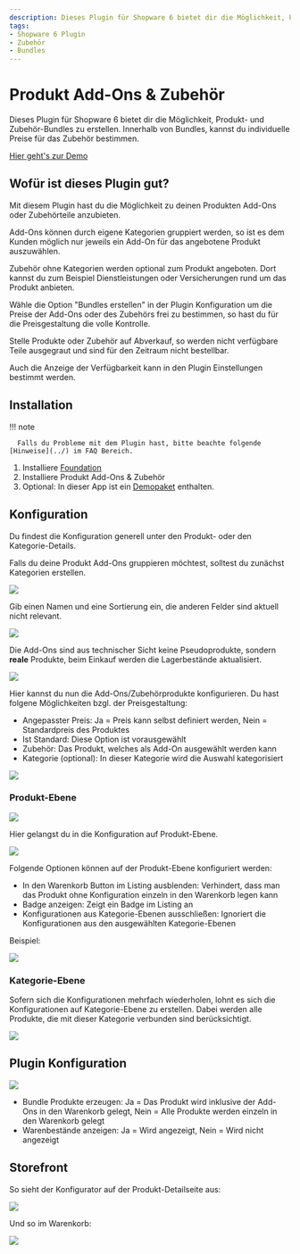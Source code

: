 ```yaml
---
description: Dieses Plugin für Shopware 6 bietet dir die Möglichkeit, Produkt- und Zubehör-Bundles zu erstellen. Innerhalb von Bundles, kannst du individuelle Preise für das Zubehör bestimmen.
tags:
- Shopware 6 Plugin
- Zubehör
- Bundles
---
```


# Produkt Add-Ons & Zubehör

Dieses Plugin für Shopware 6 bietet dir die Möglichkeit, Produkt- und Zubehör-Bundles zu erstellen. Innerhalb von Bundles, kannst du individuelle Preise für das Zubehör bestimmen.

[Hier geht's zur Demo](https://demo.moori.net/Demo-PC/MPA001)

## Wofür ist dieses Plugin gut?

Mit diesem Plugin hast du die Möglichkeit zu deinen Produkten Add-Ons oder Zubehörteile anzubieten. 

Add-Ons können durch eigene Kategorien gruppiert werden, so ist es dem Kunden möglich nur jeweils ein Add-On für das angebotene Produkt auszuwählen. 

Zubehör ohne Kategorien werden optional zum Produkt angeboten. Dort kannst du zum Beispiel Dienstleistungen oder Versicherungen rund um das Produkt anbieten. 

Wähle die Option "Bundles erstellen" in der Plugin Konfiguration um die Preise der Add-Ons oder des Zubehörs frei zu bestimmen, so hast du für die Preisgestaltung die volle Kontrolle. 

Stelle Produkte oder Zubehör auf Abverkauf, so werden nicht verfügbare Teile ausgegraut und sind für den Zeitraum nicht bestellbar. 

Auch die Anzeige der Verfügbarkeit kann in den Plugin Einstellungen bestimmt werden.

## Installation

!!! note

      Falls du Probleme mit dem Plugin hast, bitte beachte folgende [Hinweise](../) im FAQ Bereich.

1. Installiere [Foundation](../MoorlFoundation/index.md)
2. Installiere Produkt Add-Ons & Zubehör
3. Optional: In dieser App ist ein [Demopaket](../MoorlFoundation/demo-assistant.md) enthalten.

## Konfiguration

Du findest die Konfiguration generell unter den Produkt- oder den Kategorie-Details.

Falls du deine Produkt Add-Ons gruppieren möchtest, solltest du zunächst Kategorien erstellen.

![](images/admin-01.jpg)

Gib einen Namen und eine Sortierung ein, die anderen Felder sind aktuell nicht relevant.

![](images/admin-02.jpg)

Die Add-Ons sind aus technischer Sicht keine Pseudoprodukte, sondern __reale__ Produkte, beim Einkauf werden die Lagerbestände aktualisiert.

![](images/admin-03.jpg)

Hier kannst du nun die Add-Ons/Zubehörprodukte konfigurieren. Du hast folgene Möglichkeiten bzgl. der Preisgestaltung:

- Angepasster Preis: Ja = Preis kann selbst definiert werden, Nein = Standardpreis des Produktes
- Ist Standard: Diese Option ist vorausgewählt
- Zubehör: Das Produkt, welches als Add-On ausgewählt werden kann
- Kategorie (optional): In dieser Kategorie wird die Auswahl kategorisiert

![](images/admin-04.jpg)

### Produkt-Ebene

![](images/admin-06.jpg)

Hier gelangst du in die Konfiguration auf Produkt-Ebene.

![](images/admin-05.jpg)

Folgende Optionen können auf der Produkt-Ebene konfiguriert werden:

- In den Warenkorb Button im Listing ausblenden: Verhindert, dass man das Produkt ohne Konfiguration einzeln in den Warenkorb legen kann
- Badge anzeigen: Zeigt ein Badge im Listing an
- Konfigurationen aus Kategorie-Ebenen ausschließen: Ignoriert die Konfigurationen aus den ausgewählten Kategorie-Ebenen

Beispiel:

![](images/storefront-02.jpg)

### Kategorie-Ebene

Sofern sich die Konfigurationen mehrfach wiederholen, lohnt es sich die Konfigurationen auf Kategorie-Ebene zu erstellen. Dabei werden alle Produkte, die mit dieser Kategorie verbunden sind berücksichtigt.

![](images/admin-07.jpg)

## Plugin Konfiguration

![](images/admin-08.jpg)

- Bundle Produkte erzeugen: Ja = Das Produkt wird inklusive der Add-Ons in den Warenkorb gelegt, Nein = Alle Produkte werden einzeln in den Warenkorb gelegt
- Warenbestände anzeigen: Ja = Wird angezeigt, Nein = Wird nicht angezeigt

## Storefront

So sieht der Konfigurator auf der Produkt-Detailseite aus:

![](images/storefront-01.jpg)

Und so im Warenkorb:

![](images/storefront-03.jpg)
